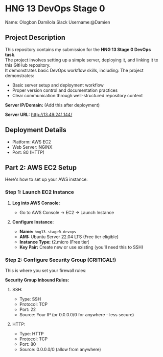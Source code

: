 # HNG 13 DevOps Stage 0

Name: Ologbon Damilola
Slack Username:@Damien 

## Project Description

This repository contains my submission for the **HNG 13 Stage 0 DevOps task**.  
The project involves setting up a simple server, deploying it, and linking it to this GitHub repository.  
It demonstrates basic DevOps workflow skills, including:
The project demonstrates:
- Basic server setup and deployment workflow  
- Proper version control and documentation practices  
- Clear communication through well-structured repository content
  
**Server IP/Domain:** (Add this after deployment)

**Server URL:** http://13.49.241.144/

## Deployment Details
- Platform: AWS EC2
- Web Server: NGINX
- Port: 80 (HTTP)

## Part 2: AWS EC2 Setup

Here's how to set up your AWS instance:

### Step 1: Launch EC2 Instance

1. **Log into AWS Console:**
   - Go to AWS Console → EC2 → Launch Instance

2. **Configure Instance:**
   - **Name:** `hng13-stage0-devops`
   - **AMI:** Ubuntu Server 22.04 LTS (Free tier eligible)
   - **Instance Type:** t2.micro (Free tier)
   - **Key Pair:** Create new or use existing (you'll need this to SSH)

### Step 2: Configure Security Group (CRITICAL!)

This is where you set your firewall rules:

**Security Group Inbound Rules:**
1. SSH:
   - Type: SSH
   - Protocol: TCP
   - Port: 22
   - Source: Your IP (or 0.0.0.0/0 for anywhere - less secure)

2. HTTP:
   - Type: HTTP
   - Protocol: TCP
   - Port: 80
   - Source: 0.0.0.0/0 (allow from anywhere)
